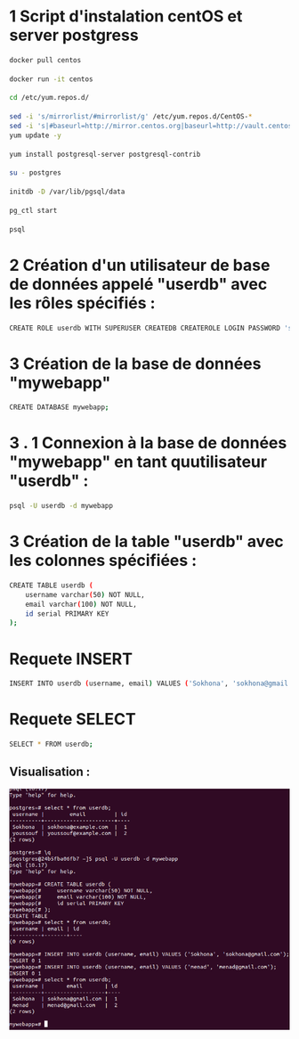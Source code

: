 # 1 Script d'instalation centOS et server postgress
```sh
docker pull centos

docker run -it centos
 
cd /etc/yum.repos.d/

sed -i 's/mirrorlist/#mirrorlist/g' /etc/yum.repos.d/CentOS-*
sed -i 's|#baseurl=http://mirror.centos.org|baseurl=http://vault.centos.org|g' /etc/yum.repos.d/CentOS-*
yum update -y
 
yum install postgresql-server postgresql-contrib

su - postgres
 
initdb -D /var/lib/pgsql/data
 
pg_ctl start
 
psql
```

# 2 Création d'un utilisateur de base de données appelé "userdb" avec les rôles spécifiés :

```sh
CREATE ROLE userdb WITH SUPERUSER CREATEDB CREATEROLE LOGIN PASSWORD 'sokh';
```

# 3 Création de la base de données "mywebapp" 

```sh
CREATE DATABASE mywebapp;
```

# 3 . 1 Connexion à la base de données "mywebapp" en tant quutilisateur "userdb" :

```sh
psql -U userdb -d mywebapp
```

# 3 Création de la table "userdb" avec les colonnes spécifiées :

```sh
CREATE TABLE userdb (
    username varchar(50) NOT NULL,
    email varchar(100) NOT NULL,
    id serial PRIMARY KEY
);
```
# Requete INSERT 

```sh
INSERT INTO userdb (username, email) VALUES ('Sokhona', 'sokhona@gmail.com');
```

# Requete SELECT 

```sh
SELECT * FROM userdb;
```
## Visualisation :

![Exemple" (image)](exemple.png)
